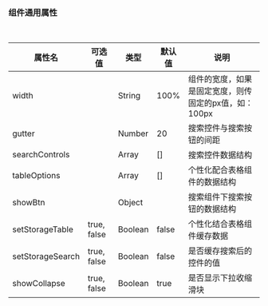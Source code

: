 ### 组件通用属性
<br>

属性名|可选值|类型|默认值|说明
-|-|-|-|-
width||String|100%|组件的宽度，如果是固定宽度，则传固定的px值，如：100px
gutter||Number|20|搜索控件与搜索按钮的间距
searchControls||Array|[]|搜索控件数据结构
tableOptions||Array|[]|个性化配合表格组件的数据结构
showBtn||Object||搜索组件下搜索按钮的数据结构
setStorageTable|true, false|Boolean|false|个性化结合表格组件缓存数据
setStorageSearch|true, false|Boolean|false|是否缓存搜索后的控件的值
showCollapse|true, false|Boolean|true|是否显示下拉收缩滑块
